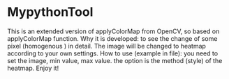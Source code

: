 # MypythonTool
This is an extended version of applyColorMap from OpenCV, so based on applyColorMap function.
Why it is developed: to see the change of some pixel (homogenous ) in detail. 
The image will be changed to heatmap according to your own settings. 
How to use (example in file): you need to set the image, min value, max value. the option is the method (style) of the heatmap. 
Enjoy it!
